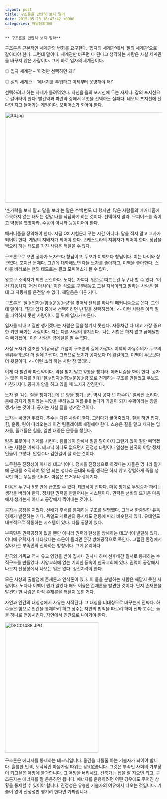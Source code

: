 ```yaml
---
layout: post
title: 구조론을 만만히 보지 말라
date: 2015-05-23 16:47:42 +0900
categories: 깨달음의대화
---
```

 


    ** 구조론을 만만히 보지 말라** 

  


구조론은 근본적인 세계관의 변화를 요구한다. ‘입자의 세계관’에서 ‘질의 세계관’으로 갈아타야 한다. 그런데 말이다. 세계관만 바꾸면 다 된다고 생각하는 사람은 사실 세계관을 바꾸지 않은 사람이다. 그게 바로 입자의 세계관이다. 

  


◎ 입자 세계관 – ‘이것만 선택하면 돼!’  
      
◎ 질의 세계관 – ‘에너지를 투입하고 이제부터 운영해야 해!’ 

  


선택하려고 하는 자세가 틀려먹었다. 자신을 을의 포지션에 두는 자세다. 갑의 포지션으로 갈아타야 한다. 빨간약과 파란약 중에서 무엇을 선택하든 실패다. 네오의 포지션에 선다면 지고 들어가는 게임이다. 모피어스가 되어야 한다. 

  



<img src="assets/attach/images/198/431/594/34.jpg" alt="34.jpg" width="520" height="291" /> 

  


‘손가락을 보지 말고 달을 보라’는 말은 수백 번도 더 했지만, 많은 사람들의 메커니즘에 주목하지 않는 태도는 정말 나를 낙담하게 하는 것이다. 선택하지 말라. 모피어스를 죽이고 약통을 뺏앗아라. 수동이 아니라 능동이어야 한다. 

  


메커니즘을 장악해야 한다. 지금 OX 시험문제 푸는 시간 아니다. 답을 적지 말고 교사가 되어야 한다. 게임의 지배자가 되어야 한다. 오케스트라의 지휘자가 되어야 한다. 정답을 찍으려 하는 태도를 가진 사람은 깨달을 수 없다. 

  


구조론으로 보면 공자가 노자보다 형님이고, 두보가 이백보다 형님이다. 이는 나이와 상관없다. 포지션 문제다. 그런데 대화해보면 다들 노자를 좋아하고, 이백을 좋아한다. 스타를 바라보는 팬의 태도로는 결코 모피어스가 될 수 없다. 

  


왕호구 소비자가 되면 곤란하다. 노자는 가짜다. 입으로 떠드는건 누구나 할 수 있다. ‘이건 자동차지. 저건 마차야.’ 이런 식으로 구분해놓고 그걸 지식이라고 말하는 사람은 절대 그 자동차를 운전할 수 없다. 깨달음은 다른 거다. 

  


구조론은 ‘질≫입자≫힘≫운동≫량’을 엮어서 전체를 하나의 메커니즘으로 쓴다. 그런데 말이다. ‘질과 입자 중에서 선택하라면 난 질을 선택하겠어.’ <- 이런 사람은 아직 질을 파악하지 못한 사람이다. 질 뒤에 입자가 따른다.

  


입자를 떼내고 질만 챙기겠다는 사람은 질을 챙기지 못한다. 자동차값 다 내고 가장 중요한 키만 빼가는 사람이다. 차는 다른 사람이 챙겨간다. ‘나는 시합은 하지 않고 금메달만 쏙 빼가겠어.’ 이런 사람은 금메달을 딸 수 없다. 

  


사실 노자가 강조한 ‘이유극강’ 개념이 구조론의 질에 가깝다. 이백의 자유주의가 두보의 권위주의보다 더 질에 가깝다. 그러므로 노자가 공자보다 더 윗길이고, 이백이 두보보다 더 윗길이다. <- 이런 소리 하는 사람 참 많더라.

  


이게 다 빨간약 파란약이다. 약을 받지 말고 약통을 챙겨라. 메커니즘을 봐야 한다. 공자는 많은 제자를 키워 ‘질≫입자≫힘≫운동≫량’으로 전개하는 구조를 만들었고 두보도 마찬가지다. 공자가 양을 하고 있을 때 노자가 참견한다. 

  


노자 왈 ‘나는 질을 챙겨가는데 넌 양을 챙기는군. 역시 공자 넌 하수야.’ 얼빠진 소리다. 봄에 공자가 질이라는 씨앗을 뿌려놓고 여름내내 놀다가 가을이 되자 수확이라는 양을 챙겨가는 것이다. 공자는 사실 질을 챙겨간 것이다. 

  


노자는 씨앗만 뿌렸다. 추수는 다른 사람이 한다. 그러다가 굶어죽었다. 질을 하면 입자, 힘, 운동, 량이 따라오는데 이건 팀플레이로 해결해야 한다. 스승은 질을 맡고 제자는 입자를, 졸개들은 힘을, 일반 대중은 운동을 챙긴다. 

  


량은 로봇이나 기계를 시킨다. 팀플레이 안에서 질을 맡아야지 그런거 없이 질만 빼먹겠다는 사람은 가짜다. 테크닉 하나도 없으면서 진정성 타령이나 일삼는 한국의 야당 정치인들이 그렇다. 안철수나 김한길이 잘 하는 짓이다. 

  


노무현은 진정성이 아니라 테크닉이다. 정치를 진정성으로 하겠다는 자들은 명나라 말기에 군대를 조직하여 몇 안 되는 청나라 군대와 싸울 생각은 하지 않고 장렬하게 죽을 생각만 하는 무능한 선비다. 마음은 뜨거우나 껍데기다. 

  


마음은 누구나 5분 안에 급조할 수 있다. 테크닉이 진짜다. 마음 핑계로 무임승차 하려는 생각을 버려야 한다. 정치란 권력을 만들어내는 시스템이다. 권력은 선비의 뜨거운 마음에서 생기는게 아니고 공장에서 찍어내는 것이다. 

  


공자는 공장을 지었다. 선배가 후배를 통제하는 구조를 발명했다. 그래서 한중일만 유독 경제가 발전하는 거다. 독일도 게르만의 종사제도 전통에 따라 비슷한게 있다. 유태인도 내부적으로 작동하는 시스템이 있다. 다들 공장이 있다. 

  


부족민은 권력공장이 없을 뿐만 아니라 권력의 탄생을 방해하는 테크닉이 발달해 있다. 어디에 유력자가 나타났다는 소문이 들리면 온갖 방해공작으로 죽인다. 고립된 환경에서 살아가는 부족민의 진화하는 방향이다. 그게 유리하다. 

  


한국의 기독교 역시 유교 영향을 받아 집사니 권사니 하며 선후배간 질서로 통제하는 수직구조를 만들었다. 서양교회에 없는 기괴한 풍속이 한국교회에 있다. 권력이 공장에서 나오지 진정성에서 나오는 일은 없다. 정신차려야 한다. 

  


모든 사상의 출발점에 존재론과 인식론이 있다. 이 둘을 분별하는 사람은 깨닫지 못한 사람이다. 노자나 이백이 뭔가 알았다 해도 이들은 존재론을 발견한 것이다. 단지 존재론을 발견만 한 사람은 아직 존재론을 깨닫지 못한 거다. 

  


자연과 인간의 대칭성에서 사유는 시작된다. 그 대칭을 비대칭으로 바꾸는게 진짜다. 하수들은 힘으로 인간을 통제하려 하고 상수는 자연의 법칙을 따르려 하며 진짜 고수는 둘을 하나로 연동시킨다. 자연에서 인간으로 나아가야 한다. 

  



 

<img src="assets/attach/images/198/431/594/DSC01488.JPG" alt="DSC01488.JPG" width="300" height="419" /> 

  


구조론은 에너지를 통제하는 테크닉입니다. 물건을 다룰줄 아는 기술자가 되어야 합니다. 훌륭한 인격, 도덕적인 마음가짐 따위는 필요없습니다. 그것은 부족민 사회의 가부장이 되고싶은 욕망에 불과합니다. 그 욕망을 버리세요. 건축가는 집을 잘 지으면 되고, 구조론자는 에너지를 잘 운용하면 됩니다. 에너지를 운용하려면 어떤 경우에도 주어진 상황을 통제할 수 있어야 합니다. 진정성은 유능한 기술자의 여유에서 나오는 것입니다. 기술이 없이 진정성만 챙기려 한다면 가짜입니다.
